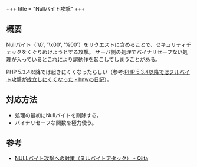 +++
title = "Nullバイト攻撃"
+++

## 概要

Nullバイト（'\0', '\x00', '%00'）をリクエストに含めることで、セキュリティチェックをくぐりぬけようとする攻撃。
サーバ側の処理でバイナリセーフない処理が入っているとこれにより誤動作を起こしてしまうことがある。

PHP 5.3.4以降では起きにくくなったらしい（参考:[PHP 5.3.4以降ではヌルバイト攻撃が成立しにくくなった - hnwの日記](https://hnw.hatenablog.com/entry/20121028)）。

## 対応方法

* 処理の最初にNullバイトを削除する。
* バイナリセーフな関数を極力使う。

## 参考

* [NULLバイト攻撃への対策（ヌルバイトアタック） - Qiita](https://qiita.com/tabo_purify/items/d7a67709f54865df891e)
